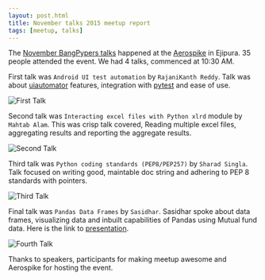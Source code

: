```yaml
---
layout: post.html
title: November talks 2015 meetup report
tags: [meetup, talks]
---
```


The [November BangPypers talks](http://www.meetup.com/BangPypers/events/226312862/) happened at the [Aerospike](http://aerospike.com) in Ejipura. 35 people attended the event. We had 4 talks, commenced at 10:30 AM.

First talk was `Android UI test automation` by `RajaniKanth Reddy`. Talk was about [uiautomator](https://github.com/xiaocong/uiautomator) features, integration with [pytest](http://pytest.org/latest/) and ease of use.

![First Talk](http://photos2.meetupstatic.com/photos/event/6/e/3/4/thumb_444568212.jpeg)


Second talk was `Interacting excel files with Python xlrd` module by `Mahtab Alam`. This was crisp talk covered, Reading multiple excel files, aggregating results and reporting the aggregate results.

![Second Talk](http://photos2.meetupstatic.com/photos/event/6/e/2/9/highres_444568201.jpeg)

Third talk was `Python coding standards (PEP8/PEP257)` by `Sharad Singla`. Talk focused on writing good, maintable doc string and adhering to PEP 8 standards with pointers.

![Third Talk](http://photos3.meetupstatic.com/photos/event/6/e/1/a/thumb_444568186.jpeg)

Final talk was `Pandas Data Frames` by `Sasidhar`. Sasidhar spoke about data frames, visualizing data and inbuilt capabilities of Pandas using Mutual fund data.
Here is the link to [presentation](https://github.com/sdonapar/data_analysis_made_easy).

![Fourth Talk](http://photos4.meetupstatic.com/photos/event/6/e/3/8/thumb_444568216.jpeg)

Thanks to speakers, participants for making meetup awesome and Aerospike for hosting the event.
